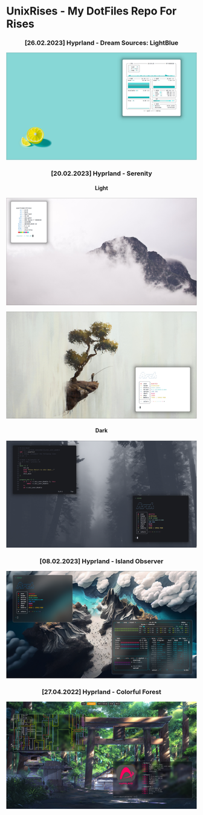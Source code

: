 # UnixRises - My DotFiles Repo For Rises

<h3 align="center"> [26.02.2023] Hyprland - Dream Sources: LightBlue </h3>

![image](images/[20-02-2023]_Hyprland_DreamSources-LightBlue/screenshot_2023-02-26-195434.png)


<h3 align="center"> [20.02.2023] Hyprland - Serenity </h3>

<h4 align="center"> Light </h4>

![image](images/[20-02-2023]_Hyprland_Serenity/Light/screenshot_2023-02-20-010641.png)

![image](images/[20-02-2023]_Hyprland_Serenity/Light/screenshot_2023-02-20-010120.png)

<h4 align="center"> Dark </h4>

![image](images/[20-02-2023]_Hyprland_Serenity/Dark/screenshot_2023-02-16-220055.png)


<h3 align="center"> [08.02.2023] Hyprland - Island Observer </h3>

![image](images/[8-02-2023]_Hyprland_Island-Observer/Hyprland_8-02-2023.png)


<h3 align="center"> [27.04.2022] Hyprland - Colorful Forest </h3>

![image](images/[27-04-2022]_Hyprland_Coloful-Forest/Hyprland_27-04-2022.png)
